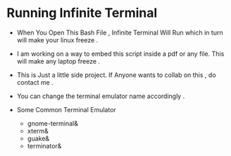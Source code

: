 # Running Infinite Terminal

* When You Open This Bash File , Infinite Terminal Will Run which in turn will make your linux freeze .

* I am working on a way to embed this script inside a pdf or any file. This will make any laptop freeze . 

* This is  Just a little side project. If Anyone wants to collab on this , do contact me . 

* You can change the terminal emulator name accordingly .

* Some Common Terminal Emulator 
  * gnome-terminal& 
  * xterm&
  * guake&
  * terminator&

